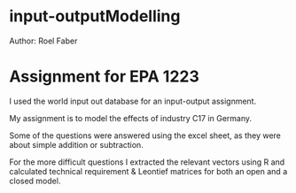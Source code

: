 # input-outputModelling

Author: Roel Faber

# Assignment for EPA 1223

I used the world input out database for an input-output assignment.

My assignment is to model the effects of industry C17 in Germany.

Some of the questions were answered using the excel sheet, as they were about simple addition or subtraction.

For the more difficult questions I extracted the relevant vectors using R and calculated technical requirement & Leontief matrices for both an open and a closed model.

